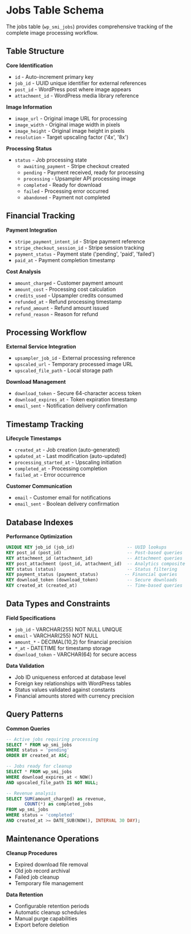 # Jobs Table Schema

The jobs table (`wp_smi_jobs`) provides comprehensive tracking of the complete image processing workflow.

## Table Structure

**Core Identification**
- `id` - Auto-increment primary key
- `job_id` - UUID unique identifier for external references
- `post_id` - WordPress post where image appears
- `attachment_id` - WordPress media library reference

**Image Information**
- `image_url` - Original image URL for processing
- `image_width` - Original image width in pixels
- `image_height` - Original image height in pixels
- `resolution` - Target upscaling factor ('4x', '8x')

**Processing Status**
- `status` - Job processing state
  - `awaiting_payment` - Stripe checkout created
  - `pending` - Payment received, ready for processing
  - `processing` - Upsampler API processing image
  - `completed` - Ready for download
  - `failed` - Processing error occurred
  - `abandoned` - Payment not completed

## Financial Tracking

**Payment Integration**
- `stripe_payment_intent_id` - Stripe payment reference
- `stripe_checkout_session_id` - Stripe session tracking
- `payment_status` - Payment state ('pending', 'paid', 'failed')
- `paid_at` - Payment completion timestamp

**Cost Analysis**
- `amount_charged` - Customer payment amount
- `amount_cost` - Processing cost calculation
- `credits_used` - Upsampler credits consumed
- `refunded_at` - Refund processing timestamp
- `refund_amount` - Refund amount issued
- `refund_reason` - Reason for refund

## Processing Workflow

**External Service Integration**
- `upsampler_job_id` - External processing reference
- `upscaled_url` - Temporary processed image URL
- `upscaled_file_path` - Local storage path

**Download Management**
- `download_token` - Secure 64-character access token
- `download_expires_at` - Token expiration timestamp
- `email_sent` - Notification delivery confirmation

## Timestamp Tracking

**Lifecycle Timestamps**
- `created_at` - Job creation (auto-generated)
- `updated_at` - Last modification (auto-updated)
- `processing_started_at` - Upscaling initiation
- `completed_at` - Processing completion
- `failed_at` - Error occurrence

**Customer Communication**
- `email` - Customer email for notifications
- `email_sent` - Boolean delivery confirmation

## Database Indexes

**Performance Optimization**
```sql
UNIQUE KEY job_id (job_id)                    -- UUID lookups
KEY post_id (post_id)                         -- Post-based queries
KEY attachment_id (attachment_id)             -- Attachment queries
KEY post_attachment (post_id, attachment_id)  -- Analytics composite
KEY status (status)                           -- Status filtering
KEY payment_status (payment_status)          -- Financial queries
KEY download_token (download_token)           -- Secure downloads
KEY created_at (created_at)                   -- Time-based queries
```

## Data Types and Constraints

**Field Specifications**
- `job_id` - VARCHAR(255) NOT NULL UNIQUE
- `email` - VARCHAR(255) NOT NULL
- `amount_*` - DECIMAL(10,2) for financial precision
- `*_at` - DATETIME for timestamp storage
- `download_token` - VARCHAR(64) for secure access

**Data Validation**
- Job ID uniqueness enforced at database level
- Foreign key relationships with WordPress tables
- Status values validated against constants
- Financial amounts stored with currency precision

## Query Patterns

**Common Queries**
```sql
-- Active jobs requiring processing
SELECT * FROM wp_smi_jobs 
WHERE status = 'pending' 
ORDER BY created_at ASC;

-- Jobs ready for cleanup
SELECT * FROM wp_smi_jobs 
WHERE download_expires_at < NOW()
AND upscaled_file_path IS NOT NULL;

-- Revenue analysis
SELECT SUM(amount_charged) as revenue,
       COUNT(*) as completed_jobs
FROM wp_smi_jobs 
WHERE status = 'completed'
AND created_at >= DATE_SUB(NOW(), INTERVAL 30 DAY);
```

## Maintenance Operations

**Cleanup Procedures**
- Expired download file removal
- Old job record archival
- Failed job cleanup
- Temporary file management

**Data Retention**
- Configurable retention periods
- Automatic cleanup schedules
- Manual purge capabilities
- Export before deletion